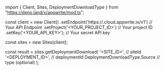 import { Client, Sites, DeploymentDownloadType } from "https://deno.land/x/appwrite/mod.ts";

const client = new Client()
    .setEndpoint('https://<REGION>.cloud.appwrite.io/v1') // Your API Endpoint
    .setProject('<YOUR_PROJECT_ID>') // Your project ID
    .setKey('<YOUR_API_KEY>'); // Your secret API key

const sites = new Sites(client);

const result = sites.getDeploymentDownload(
    '<SITE_ID>', // siteId
    '<DEPLOYMENT_ID>', // deploymentId
    DeploymentDownloadType.Source // type (optional)
);
